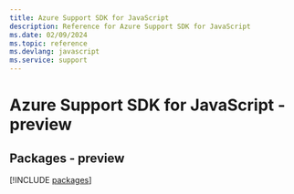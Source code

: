 ```yaml
---
title: Azure Support SDK for JavaScript
description: Reference for Azure Support SDK for JavaScript
ms.date: 02/09/2024
ms.topic: reference
ms.devlang: javascript
ms.service: support
---
```

# Azure Support SDK for JavaScript - preview
## Packages - preview
[!INCLUDE [packages](support-index.md)]